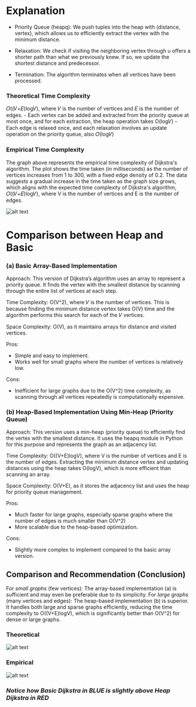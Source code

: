 # Explanation

- Priority Queue (heapq): We push tuples into the heap with (distance, vertex), which allows us to efficiently extract the vertex with the minimum distance.

- Relaxation: We check if visiting the neighboring vertex through u offers a shorter path than what we previously knew. If so, we update the shortest distance and predecessor.

- Termination: The algorithm terminates when all vertices have been processed.

### Theoretical Time Complexity

𝑂((𝑉+𝐸)log𝑉), where 𝑉 is the number of vertices and 𝐸 is the number of edges.
    - Each vertex can be added and extracted from the priority queue at most once, and for each extraction, the heap operation takes O(log𝑉) 
    - Each edge is relaxed once, and each relaxation involves an update operation on the priority queue, also 𝑂(log𝑉)

### Empirical Time Complexity

The graph above represents the empirical time complexity of Dijkstra's algorithm. The plot shows the time taken (in milliseconds) as the number of vertices increases from 1 to 300, with a fixed edge density of 0.2. The data suggests a gradual increase in the time taken as the graph size grows, which aligns with the expected time complexity of Dijkstra's algorithm, 
𝑂((𝑉+𝐸)log𝑉), where V is the number of vertices and E is the number of edges.

![alt text](https://github.com/zImmortal333/Algorithm-Design-Analysis/blob/main/Images/TimeComplexityofHeapDijkstra_wrt_V_E.png)

# Comparison between Heap and Basic

### (a) Basic Array-Based Implementation

Approach: This version of Dijkstra’s algorithm uses an array to represent a priority queue. It finds the vertex with the smallest distance by scanning through the entire list of vertices at each step.

Time Complexity: O(V^2), where 𝑉 is the number of vertices. This is because finding the minimum distance vertex takes O(V) time and the algorithm performs this search for each of the 𝑉 vertices.

Space Complexity: O(V), as it maintains arrays for distance and visited vertices.

Pros:
- Simple and easy to implement.
- Works well for small graphs where the number of vertices is relatively low.

Cons:
- Inefficient for large graphs due to the 
O(V^2) time complexity, as scanning through all vertices repeatedly is computationally expensive.


### (b) Heap-Based Implementation Using Min-Heap (Priority Queue)

Approach: This version uses a min-heap (priority queue) to efficiently find the vertex with the smallest distance. It uses the heapq module in Python for this purpose and represents the graph as an adjacency list.

Time Complexity: O((V+E)logV), where V is the number of vertices and E is the number of edges. Extracting the minimum distance vertex and updating distances using the heap takes O(logV), which is more efficient than scanning an array.

Space Complexity: O(V+E), as it stores the adjacency list and uses the heap for priority queue management.

Pros:
- Much faster for large graphs, especially sparse graphs where the number of edges is much smaller than O(V^2)
- More scalable due to the heap-based optimization.

Cons:
- Slightly more complex to implement compared to the basic array version.

## Comparison and Recommendation (Conclusion)
For *small graphs* (few vertices): The array-based implementation (a) is sufficient and may even be preferable due to its simplicity.
For *large graphs* (many vertices and edges): The heap-based implementation (b) is superior. It handles both large and sparse graphs efficiently, reducing the time complexity to O((V+E)logV), which is significantly better than O(V^2) for dense or large graphs.

### Theoretical
![alt text](https://github.com/zImmortal333/Algorithm-Design-Analysis/blob/main/Images/TheoreticalDijkstraTimeComplexity.gif)

### Empirical
![alt text](https://github.com/zImmortal333/Algorithm-Design-Analysis/blob/main/Images/TimeComplexityofComparison_Basic_Heap.png)

### *Notice how Basic Dijkstra in BLUE is slightly above Heap Dijkstra in RED*

